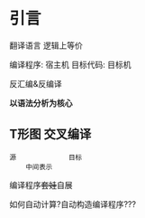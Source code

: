# 引言

翻译语言
    逻辑上等价

编译程序: 宿主机
目标代码: 目标机

反汇编&反编译

**以语法分析为核心**

## T形图 交叉编译
    源             目标
        中间表示

编译程序~~套娃~~自展

如何自动计算?自动构造编译程序???

